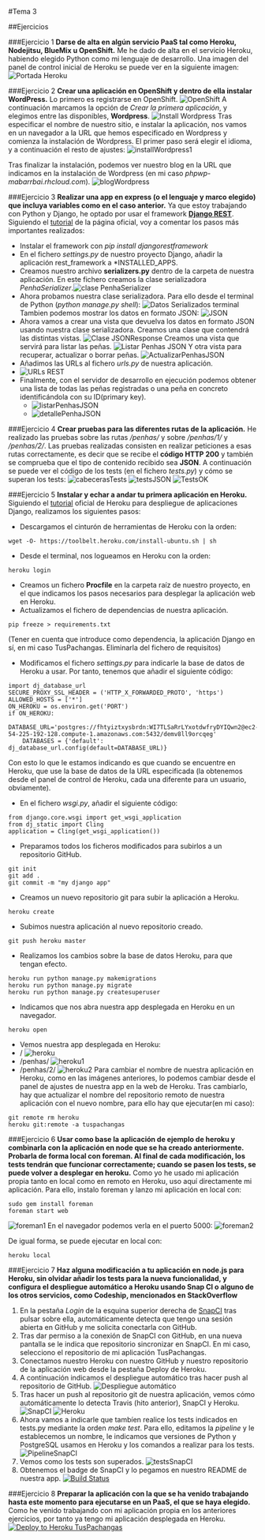 #Tema 3

##Ejercicios

###Ejercicio 1
**Darse de alta en algún servicio PaaS tal como Heroku, Nodejitsu, BlueMix u OpenShift.**
Me he dado de alta en el servicio Heroku, habiendo elegido Python como mi lenguaje de desarrollo. Una imagen del panel de control inicial de Heroku se puede ver en la siguiente imagen:
![Portada Heroku](http://i1016.photobucket.com/albums/af281/raperaco/heroku_zps7odaxvku.png)

###Ejercicio 2
**Crear una aplicación en OpenShift y dentro de ella instalar WordPress.**
Lo primero es registrarse en OpenShift.
![OpenShift](http://i1016.photobucket.com/albums/af281/raperaco/openshift_zpspmzp90xg.png)
A continuación marcamos la opción de *Crear la primera aplicación*, y elegimos entre las disponibles, **Wordpress**.
![Install Wordpress](http://i1016.photobucket.com/albums/af281/raperaco/installAppOpenShift_zpshwxsz2r0.png)
Tras especificar el nombre de nuestro sitio, e instalar la aplicación, nos vamos en un navegador a la URL que hemos especificado en Wordpress y comienza la instalación de Wordpress. El primer paso será elegir el idioma, y a continuación el resto de ajustes:
![installWordpress1](http://i1016.photobucket.com/albums/af281/raperaco/wordpress2_zpsedmusxjz.png)

Tras finalizar la instalación, podemos ver nuestro blog en la URL que indicamos en la instalación de Wordpress (en mi caso *phpwp-mabarrbai.rhcloud.com*).
![blogWordpress](http://i1016.photobucket.com/albums/af281/raperaco/blogWordpress_zpsse5qcuxm.png)


###Ejercicio 3
**Realizar una app en express (o el lenguaje y marco elegido) que incluya variables como en el caso anterior.**
Ya que estoy trabajando con Python y Django, he optado por usar el framework [**Django REST**](http://www.django-rest-framework.org/).
Siguiendo el [tutorial](http://www.django-rest-framework.org/tutorial/1-serialization/) de la página oficial, voy a comentar los pasos más importantes realizados:
* Instalar el framework con *pip install djangorestframework*
* En el fichero *settings.py* de nuestro proyecto Django, añadir la aplicación rest_framework a *INSTALLED_APPS.
* Creamos nuestro archivo **serializers.py** dentro de la carpeta de nuestra aplicación. En este fichero creamos la clase serializadora *PenhaSerializer*.![clase PenhaSerializer](http://i1016.photobucket.com/albums/af281/raperaco/claseSerializadora_zpsd9aqg3ky.png)
* Ahora probamos nuestra clase serializadora. Para ello desde el terminal de Python (*python manage.py shell*):
![Datos Serializados terminal](http://i1016.photobucket.com/albums/af281/raperaco/serializador_shell_python_zpsnz3ocqq2.png)
Tambien podemos mostrar los datos en formato JSON:
![JSON](http://i1016.photobucket.com/albums/af281/raperaco/jsonRenderer_zpsfio92wmv.png)
* Ahora vamos a crear una vista que devuelva los datos en formato JSON usando nuestra clase serializadora. Creamos una clase que contendrá las distintas vistas.
![Clase JSONResponse](http://i1016.photobucket.com/albums/af281/raperaco/JSONResponse_zpsu0d1xssk.png)
Creamos una vista que servirá para listar las peñas.
![Listar Penhas JSON](http://i1016.photobucket.com/albums/af281/raperaco/listarPenhasJSON_zpskve1qwvz.png)
Y otra vista para recuperar, actualizar o borrar peñas.
![ActualizarPenhasJSON](http://i1016.photobucket.com/albums/af281/raperaco/actualizarPenhasJSON_zpsza3cuwyu.png)
* Añadimos las URLs al fichero *urls.py* de nuestra aplicación.
* ![URLs REST](http://i1016.photobucket.com/albums/af281/raperaco/urlsREST_zpsatk5p6rg.png)
* Finalmente, con el servidor de desarrollo en ejecución podemos obtener una lista de todas las peñas registradas o una peña en concreto identificándola con su ID(primary key).
	* ![listarPenhasJSON](http://i1016.photobucket.com/albums/af281/raperaco/JSONlistarPenhas_zpsrfeumxlh.png)
	* ![detallePenhaJSON](http://i1016.photobucket.com/albums/af281/raperaco/detallePenhaJSON_zpsunwvzpzk.png)

###Ejercicio 4
**Crear pruebas para las diferentes rutas de la aplicación.**
He realizado las pruebas sobre las rutas */penhas/* y sobre */penhas/1/* y */penhas/2/*. Las pruebas realizadas consisten en realizar peticiones a esas rutas correctamente, es decir que se recibe el **código HTTP 200** y también se comprueba que el tipo de contenido recibido sea **JSON**.
A continuación se puede ver el código de los tests (en el fichero *tests.py*) y cómo se superan los tests:
![cabecerasTests](http://i1016.photobucket.com/albums/af281/raperaco/importTests_zpslbwbyynb.png)
![testsJSON](http://i1016.photobucket.com/albums/af281/raperaco/testsJSON_zps3qzsduy1.png)
![TestsOK](http://i1016.photobucket.com/albums/af281/raperaco/testsOK_zpsbracoy94.png)

###Ejercicio 5
**Instalar y echar a andar tu primera aplicación en Heroku.**
Siguiendo el [tutorial](https://devcenter.heroku.com/articles/getting-started-with-django) oficial de Heroku para despliegue de aplicaciones Django, realizamos los siguientes pasos:
* Descargamos el cinturón de herramientas de Heroku con la orden:
~~~
wget -O- https://toolbelt.heroku.com/install-ubuntu.sh | sh
~~~
* Desde el terminal, nos logueamos en Heroku con la orden:
~~~
heroku login
~~~
* Creamos un fichero **Procfile** en la carpeta raíz de nuestro proyecto, en el que indicamos los pasos necesarios para desplegar la aplicación web en Heroku.
* Actualizamos el fichero de dependencias de nuestra aplicación.
~~~
pip freeze > requirements.txt
~~~
(Tener en cuenta que introduce como dependencia, la aplicación Django en sí, en mi caso TusPachangas. Eliminarla del fichero de requisitos)
* Modificamos el fichero *settings.py* para indicarle la base de datos de Heroku a usar. Por tanto, tenemos que añadir el siguiente código:
~~~
import dj_database_url
SECURE_PROXY_SSL_HEADER = ('HTTP_X_FORWARDED_PROTO', 'https')
ALLOWED_HOSTS = ['*']
ON_HEROKU = os.environ.get('PORT')
if ON_HEROKU:
    DATABASE_URL='postgres://fhtyiztxysbrdn:WI7TLSaRrLYxotdwfryDYIQwn2@ec2-54-225-192-128.compute-1.amazonaws.com:5432/demv8ll9orcqeg'
    DATABASES = {'default': dj_database_url.config(default=DATABASE_URL)}
~~~
Con esto lo que le estamos indicando es que cuando se encuentre en Heroku, que use la base de datos de la URL especificada (la obtenemos desde el panel de control de Heroku, cada una diferente para un usuario, obviamente).
* En el fichero *wsgi.py*, añadir el siguiente código:
~~~
from django.core.wsgi import get_wsgi_application
from dj_static import Cling
application = Cling(get_wsgi_application())
~~~
* Preparamos todos los ficheros modificados para subirlos a un repositorio GitHub.
~~~
git init
git add .
git commit -m "my django app"
~~~
* Creamos un nuevo repositorio git para subir la aplicación a Heroku.
~~~
heroku create
~~~
* Subimos nuestra aplicación al nuevo repositorio creado.
~~~
git push heroku master
~~~
* Realizamos los cambios sobre la base de datos Heroku, para que tengan efecto.
~~~
heroku run python manage.py makemigrations
heroku run python manage.py migrate
heroku run python manage.py createsuperuser
~~~
* Indicamos que nos abra nuestra app desplegada en Heroku en un navegador.
~~~
heroku open
~~~
* Vemos nuestra app desplegada en Heroku:
* /
![heroku](http://i1016.photobucket.com/albums/af281/raperaco/heroku_zpsgojniwgh.png)
* /penhas/
![heroku1](http://i1016.photobucket.com/albums/af281/raperaco/heroku1_zpswwx1rjgb.png)
* /penhas/2/
![heroku2](http://i1016.photobucket.com/albums/af281/raperaco/heroku2_zpsyw5ew7gr.png)
Para cambiar el nombre de nuestra aplicación en Heroku, como en las imágenes anteriores, lo podemos cambiar desde el panel de ajustes de nuestra app en la web de Heroku. Tras cambiarlo, hay que actualizar el nombre del repositorio remoto de nuestra aplicación con el nuevo nombre, para ello hay que ejecutar(en mi caso):
~~~
git remote rm heroku
heroku git:remote -a tuspachangas
~~~

###Ejercicio 6
**Usar como base la aplicación de ejemplo de heroku y combinarla con la aplicación en node que se ha creado anteriormente. Probarla de forma local con foreman. Al final de cada modificación, los tests tendrán que funcionar correctamente; cuando se pasen los tests, se puede volver a desplegar en heroku.**
Como yo he usado mi aplicación propia tanto en local como en remoto en Heroku, uso aquí directamente mi aplicación.
Para ello, instalo foreman y lanzo mi aplicación en local con:
~~~
sudo gem install foreman
foreman start web
~~~
![foreman1](http://i1016.photobucket.com/albums/af281/raperaco/ej6_zpstlxh0rbo.png)
En el navegador podemos verla en el puerto 5000:
![foreman2](http://i1016.photobucket.com/albums/af281/raperaco/ej6_1_zpskpfaejmr.png)

De igual forma, se puede ejecutar en local con:
~~~
heroku local
~~~

###Ejercicio 7
**Haz alguna modificación a tu aplicación en node.js para Heroku, sin olvidar añadir los tests para la nueva funcionalidad, y configura el despliegue automático a Heroku usando Snap CI o alguno de los otros servicios, como Codeship, mencionados en StackOverflow**
1. En la pestaña *Login* de la esquina superior derecha de [SnapCI](https://snap-ci.com) tras pulsar sobre ella, automáticamente detecta que tengo una sesión abierta en GitHub y me solicita conectarla con GitHub.
2. Tras dar permiso a la conexión de SnapCI con GitHub, en una nueva pantalla se le indica que repositorio sincronizar en SnapCI. En mi caso, selecciono el repositorio de mi aplicación TusPachangas.
3. Conectamos nuestro Heroku con nuestro GitHub y nuestro repositorio de la aplicación web desde la pestaña Deploy de Heroku.
4. A continuación indicamos el despliegue automático tras hacer push al repositorio de GitHub.
![Despliegue automático](http://i1016.photobucket.com/albums/af281/raperaco/despliegueAutomatico_zpswtewtlyz.png)
5. Tras hacer un push al repositorio git de nuestra aplicación, vemos cómo automáticamente lo detecta Travis (hito anterior), SnapCI y Heroku.
![SnapCI](http://i1016.photobucket.com/albums/af281/raperaco/despl_auto_zpst6ds55uf.png)
![Heroku](http://i1016.photobucket.com/albums/af281/raperaco/despl_auto1_zps8lzbwazw.png)
6. Ahora vamos a indicarle que tambíen realice los tests indicados en tests.py mediante la orden *make test*. 
Para ello, editamos la *pipeline* y le establecemos un nombre, le indicamos que versiones de Python y PostgreSQL usamos en Heroku y los comandos a realizar para los tests.
![PipelineSnapCI](http://i1016.photobucket.com/albums/af281/raperaco/pipelineSNAPCI_zpsjws39a6a.png)
7. Vemos como los tests son superados.
![testsSnapCI](http://i1016.photobucket.com/albums/af281/raperaco/testsSnapCI_zps4qhrwu4x.png)
8. Obtenemos el badge de SnapCI y lo pegamos en nuestro README de nuestra app.
[![Build Status](https://snap-ci.com/mabarrbai/TusPachangas/branch/master/build_image)](https://snap-ci.com/mabarrbai/TusPachangas/branch/master)

###Ejercicio 8
**Preparar la aplicación con la que se ha venido trabajando hasta este momento para ejecutarse en un PaaS, el que se haya elegido.**
Como he venido trabajando con mi aplicación propia en los anteriores ejercicios, por tanto ya tengo mi aplicación desplegada en Heroku.
[![Deploy to Heroku TusPachangas](http://blog.openplans.org/wp-content/uploads/2014/12/Screen-Shot-2014-12-03-at-10.47.32-PM.png)](https://tuspachangas.herokuapp.com/)
